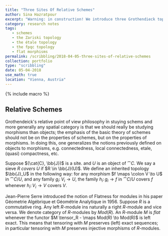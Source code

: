 ```yaml
---
title: "Three Sites Of Relative Schemes"
author: Sina Hazratpour
excerpt: "Warning: in construction! We introduce three Grothendieck topologies on the category of based schemes; the Zariski, the étale and the fpqc topology"
category: research notes
tags: 
   - schemes
   - the Zariski topology
   - the étale topology 
   - the fpqc topology
   - flat morphisms 
permalink: /scribbling/2018-04-05-three-sites-of-relative-schemes
collection: portfolio
type: "scribbling"
date: 05-04-2018
use_math: true
location: "Vienna, Austria"
---
```



{% include macro %}


## Relative Schemes

Grothendeick's relative point of view philosophy in stuying schems and more generally any spatial category is that we should really be studying morphisms than objects; the emphasis of the basic theory of schemes should not be on the properties of schemes, but on the properties of morphisms. In doing this, one generalizes the notions previously defined on objects to morphisms, e.g. connectedness, local connectedness, etale, (quasi) compactness, etc. 

Suppose $(\cat{C}, \bb{J})$ is a site. and $U$ is an object of $\cat{C}$. We say a sieve $R$ _covers_ $U$ if $R \in \bb{J}(U)$. We define an inherited topology $\bb{J}_U$ in the following way: for any morphism $f \maps \colon V \to U$ in $\cat{C}/U$, and any family ${g_i \colon V_i \to U}$, the family ${h_i \colon g_i \to f}$ in $\cat{C}/U$ covers $f$ whenever ${h_i \colon V_i \to V}$ covers $V$.   



Jean-Pierre Serre introduced the notion of Flatness for modules in his paper Géometrie Algébrique et Géométrie Analytique in 1956. Suppose $R$ is a commutative ring. Any left $R$-module ins naturally a right $R$-module and vice versa. We denote category of $R$-modules by $Mod(R)$. An $R$-module $M$ is _flat_ whenever the functor $M \tensor_R - \maps Mod(R) \to Mod(R)$ is left exact. This means that tensoring with $M$ preserves (left) exact sequences; in particular tensoring with $M$ preserves injective morphisms of $R$-modules.   


